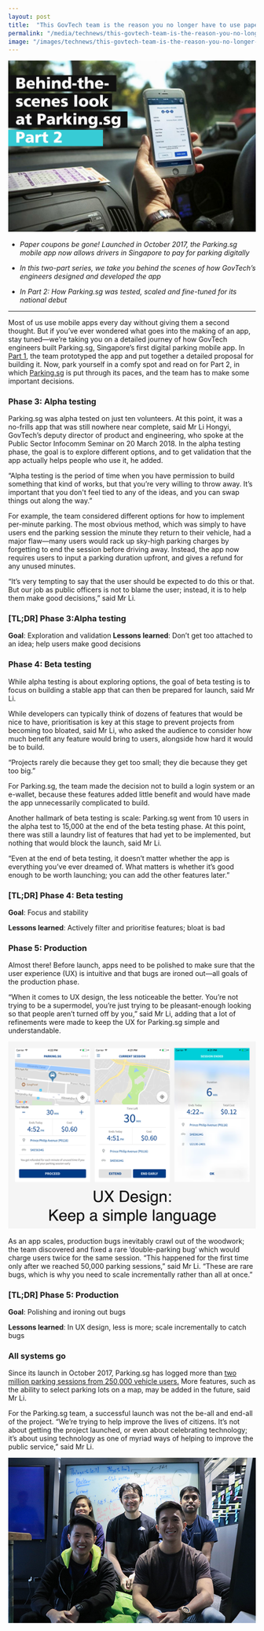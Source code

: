 ```yaml
---
layout: post
title:  "This GovTech team is the reason you no longer have to use paper parking coupons (Part 2)"
permalink: "/media/technews/this-govtech-team-is-the-reason-you-no-longer-have-to-use-paper-parking-coupons-(part-2)"
image: "/images/technews/this-govtech-team-is-the-reason-you-no-longer-have-to-use-paper-parking-coupons-(part-2)-part-1.png"
---
```


![This govtech team is the reason you no longer have to use paper parking coupons (part 2)](/images/technews/this-govtech-team-is-the-reason-you-no-longer-have-to-use-paper-parking-coupons-(part-2)-part-1.png)

* *Paper coupons be gone! Launched in October 2017, the Parking.sg mobile app now allows drivers in Singapore to pay for parking digitally* 

* *In this two-part series, we take you behind the scenes of how GovTech’s engineers designed and developed the app*

* *In Part 2: How Parking.sg was tested, scaled and fine-tuned for its national debut*

---

Most of us use mobile apps every day without giving them a second thought. But if you’ve ever wondered what goes into the making of an app, stay tuned—we’re taking you on a detailed journey of how GovTech engineers built Parking.sg, Singapore’s first digital parking mobile app. 
In [Part 1](/media/technews/this-govtech-team-is-the-reason-you-no-longer-have-to-use-paper-parking-coupons), the team prototyped the app and put together a detailed proposal for building it. Now, park yourself in a comfy spot and read on for Part 2, in which [Parking.sg](https://www.parking.sg/) is put through its paces, and the team has to make some important decisions. 

### **Phase 3: Alpha testing**
Parking.sg was alpha tested on just ten volunteers. At this point, it was a no-frills app that was still nowhere near complete, said Mr Li Hongyi, GovTech’s deputy director of product and engineering, who spoke at the Public Sector Infocomm Seminar on 20 March 2018. In the alpha testing phase, the goal is to explore different options, and to get validation that the app actually helps people who use it, he added. 

“Alpha testing is the period of time when you have permission to build something that kind of works, but that you’re very willing to throw away. It’s important that you don't feel tied to any of the ideas, and you can swap things out along the way.” 

For example, the team considered different options for how to implement per-minute parking. The most obvious method, which was simply to have users end the parking session the minute they return to their vehicle, had a major flaw—many users would rack up sky-high parking charges by forgetting to end the session before driving away. Instead, the app now requires users to input a parking duration upfront, and gives a refund for any unused minutes. 

“It’s very tempting to say that the user should be expected to do this or that. But our job as public officers is not to blame the user; instead, it is to help them make good decisions,” said Mr Li. 

### **[TL;DR] Phase 3:Alpha testing**
**Goal**: Exploration and validation 
**Lessons learned**: Don’t get too attached to an idea; help users make good decisions

### **Phase 4: Beta testing**
While alpha testing is about exploring options, the goal of beta testing is to focus on building a stable app that can then be prepared for launch, said Mr Li.  

While developers can typically think of dozens of features that would be nice to have, prioritisation is key at this stage to prevent projects from becoming too bloated, said Mr Li, who asked the audience to consider how much benefit any feature would bring to users, alongside how hard it would be to build. 

“Projects rarely die because they get too small; they die because they get too big.”

For Parking.sg, the team made the decision not to build a login system or an e-wallet, because these features added little benefit and would have made the app unnecessarily complicated to build. 

Another hallmark of beta testing is scale: Parking.sg went from 10 users in the alpha test to 15,000 at the end of the beta testing phase. At this point, there was still a laundry list of features that had yet to be implemented, but nothing that would block the launch, said Mr Li.

“Even at the end of beta testing, it doesn’t matter whether the app is everything you’ve ever dreamed of. What matters is whether it’s good enough to be worth launching; you can add the other features later.” 

### **[TL;DR] Phase 4: Beta testing**
**Goal**: Focus and stability

**Lessons learned**: Actively filter and prioritise features; bloat is bad

### **Phase 5: Production**
Almost there! Before launch, apps need to be polished to make sure that the user experience (UX) is intuitive and that bugs are ironed out—all goals of the production phase.

“When it comes to UX design, the less noticeable the better. You’re not trying to be a supermodel, you’re just trying to be pleasant-enough looking so that people aren’t turned off by you,” said Mr Li, adding that a lot of refinements were made to keep the UX for Parking.sg simple and understandable. 
 
![5 ways to end singaporeans’ love affair with cash payments](/images/technews/this-govtech-team-is-the-reason-you-no-longer-have-to-use-paper-parking-coupons-(part-2)-part-2.png)
 
As an app scales, production bugs inevitably crawl out of the woodwork; the team discovered and fixed a rare ‘double-parking bug’ which would charge users twice for the same session. “This happened for the first time only after we reached 50,000 parking sessions,” said Mr Li. “These are rare bugs, which is why you need to scale incrementally rather than all at once.”

### **[TL;DR] Phase 5: Production**
**Goal**: Polishing and ironing out bugs

**Lessons learned**: In UX design, less is more; scale incrementally to catch bugs

### **All systems go**

Since its launch in October 2017, Parking.sg has logged more than [two million parking sessions from 250,000 vehicle users.](https://www.channelnewsasia.com/news/parliament/no-plans-to-phase-out-gantry-based-parking-with-parking-sg-app-10059746) More features, such as the ability to select parking lots on a map, may be added in the future, said Mr Li. 

For the Parking.sg team, a successful launch was not the be-all and end-all of the project. “We’re trying to help improve the lives of citizens. It’s not about getting the project launched, or even about celebrating technology; it’s about using technology as one of myriad ways of helping to improve the public service,” said Mr Li.  

![5 ways to end singaporeans’ love affair with cash payments](/images/technews/this-govtech-team-is-the-reason-you-no-longer-have-to-use-paper-parking-coupons-(part-2)-part-3.png)
